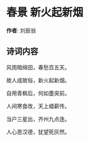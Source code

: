 # 春景 新火起新烟

**作者**: 刘辰翁

## 诗词内容

风雨暗绵田，春愁百五天。

故人成故俗，新火起新烟。

自用青枫后，何如墨突前。

人间寒食改，天上蜡薪传。

当户三星出，齐州九点连。

人心思汉德，犹望死灰然。

